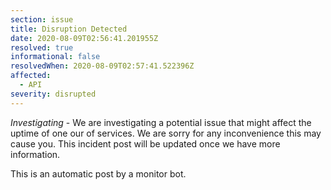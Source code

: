 ```yaml
---
section: issue
title: Disruption Detected
date: 2020-08-09T02:56:41.201955Z
resolved: true
informational: false
resolvedWhen: 2020-08-09T02:57:41.522396Z
affected:
  - API
severity: disrupted
---
```

*Investigating* - We are investigating a potential issue that might affect the uptime of one our of services. We are sorry for any inconvenience this may cause you. This incident post will be updated once we have more information.

This is an automatic post by a monitor bot.
        
